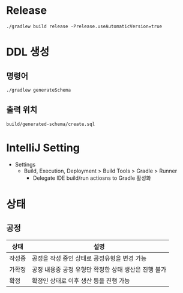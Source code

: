 # Release

```
./gradlew build release -Prelease.useAutomaticVersion=true
```

# DDL 생성

## 명령어
```
./gradlew generateSchema
```

## 출력 위치
```
build/generated-schema/create.sql
```

# IntelliJ Setting

* Settings
  * Build, Execution, Deployment > Build Tools > Gradle > Runner
    * Delegate IDE build/run actiosns to Gradle 활성화

# 상태

## 공정

| 상태   | 설명                                                 |
|--------|------------------------------------------------------|
| 작성중 | 공정을 작성 중인 상태로 공정유형을 변경 가능         |
| 가확정 | 공정 내용중 공정 유형만 확정한 상태 생산은 진행 불가 |
| 확정   | 확정인 상태로 이후 생산 등을 진행 가능               |
